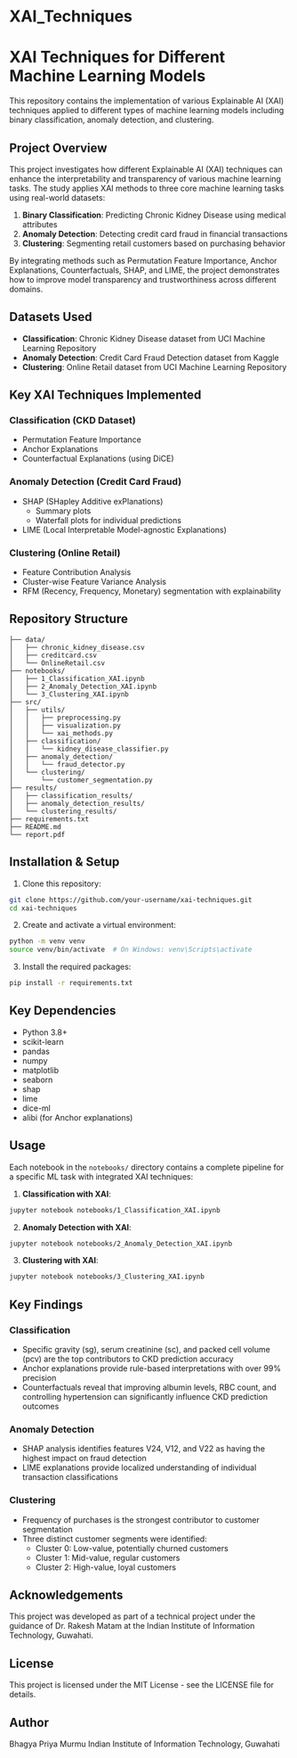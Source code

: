 # XAI_Techniques
# XAI Techniques for Different Machine Learning Models

This repository contains the implementation of various Explainable AI (XAI) techniques applied to different types of machine learning models including binary classification, anomaly detection, and clustering.

## Project Overview

This project investigates how different Explainable AI (XAI) techniques can enhance the interpretability and transparency of various machine learning tasks. The study applies XAI methods to three core machine learning tasks using real-world datasets:

1. **Binary Classification**: Predicting Chronic Kidney Disease using medical attributes
2. **Anomaly Detection**: Detecting credit card fraud in financial transactions
3. **Clustering**: Segmenting retail customers based on purchasing behavior

By integrating methods such as Permutation Feature Importance, Anchor Explanations, Counterfactuals, SHAP, and LIME, the project demonstrates how to improve model transparency and trustworthiness across different domains.

## Datasets Used

- **Classification**: Chronic Kidney Disease dataset from UCI Machine Learning Repository
- **Anomaly Detection**: Credit Card Fraud Detection dataset from Kaggle
- **Clustering**: Online Retail dataset from UCI Machine Learning Repository

## Key XAI Techniques Implemented

### Classification (CKD Dataset)
- Permutation Feature Importance
- Anchor Explanations
- Counterfactual Explanations (using DiCE)

### Anomaly Detection (Credit Card Fraud)
- SHAP (SHapley Additive exPlanations)
  - Summary plots
  - Waterfall plots for individual predictions
- LIME (Local Interpretable Model-agnostic Explanations)

### Clustering (Online Retail)
- Feature Contribution Analysis
- Cluster-wise Feature Variance Analysis
- RFM (Recency, Frequency, Monetary) segmentation with explainability

## Repository Structure

```
├── data/
│   ├── chronic_kidney_disease.csv
│   ├── creditcard.csv
│   └── OnlineRetail.csv
├── notebooks/
│   ├── 1_Classification_XAI.ipynb
│   ├── 2_Anomaly_Detection_XAI.ipynb
│   └── 3_Clustering_XAI.ipynb
├── src/
│   ├── utils/
│   │   ├── preprocessing.py
│   │   ├── visualization.py
│   │   └── xai_methods.py
│   ├── classification/
│   │   └── kidney_disease_classifier.py
│   ├── anomaly_detection/
│   │   └── fraud_detector.py
│   └── clustering/
│       └── customer_segmentation.py
├── results/
│   ├── classification_results/
│   ├── anomaly_detection_results/
│   └── clustering_results/
├── requirements.txt
├── README.md
└── report.pdf
```

## Installation & Setup

1. Clone this repository:
```bash
git clone https://github.com/your-username/xai-techniques.git
cd xai-techniques
```

2. Create and activate a virtual environment:
```bash
python -m venv venv
source venv/bin/activate  # On Windows: venv\Scripts\activate
```

3. Install the required packages:
```bash
pip install -r requirements.txt
```

## Key Dependencies

- Python 3.8+
- scikit-learn
- pandas
- numpy
- matplotlib
- seaborn
- shap
- lime
- dice-ml
- alibi (for Anchor explanations)

## Usage

Each notebook in the `notebooks/` directory contains a complete pipeline for a specific ML task with integrated XAI techniques:

1. **Classification with XAI**:
```bash
jupyter notebook notebooks/1_Classification_XAI.ipynb
```

2. **Anomaly Detection with XAI**:
```bash
jupyter notebook notebooks/2_Anomaly_Detection_XAI.ipynb
```

3. **Clustering with XAI**:
```bash
jupyter notebook notebooks/3_Clustering_XAI.ipynb
```

## Key Findings

### Classification
- Specific gravity (sg), serum creatinine (sc), and packed cell volume (pcv) are the top contributors to CKD prediction accuracy
- Anchor explanations provide rule-based interpretations with over 99% precision
- Counterfactuals reveal that improving albumin levels, RBC count, and controlling hypertension can significantly influence CKD prediction outcomes

### Anomaly Detection
- SHAP analysis identifies features V24, V12, and V22 as having the highest impact on fraud detection
- LIME explanations provide localized understanding of individual transaction classifications

### Clustering
- Frequency of purchases is the strongest contributor to customer segmentation
- Three distinct customer segments were identified:
  - Cluster 0: Low-value, potentially churned customers
  - Cluster 1: Mid-value, regular customers
  - Cluster 2: High-value, loyal customers

## Acknowledgements

This project was developed as part of a technical project under the guidance of Dr. Rakesh Matam at the Indian Institute of Information Technology, Guwahati.

## License

This project is licensed under the MIT License - see the LICENSE file for details.

## Author

Bhagya Priya Murmu
Indian Institute of Information Technology, Guwahati
